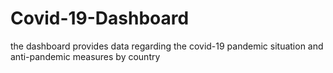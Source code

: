 # Covid-19-Dashboard
the dashboard provides data regarding the covid-19  pandemic situation and anti-pandemic measures by country 
